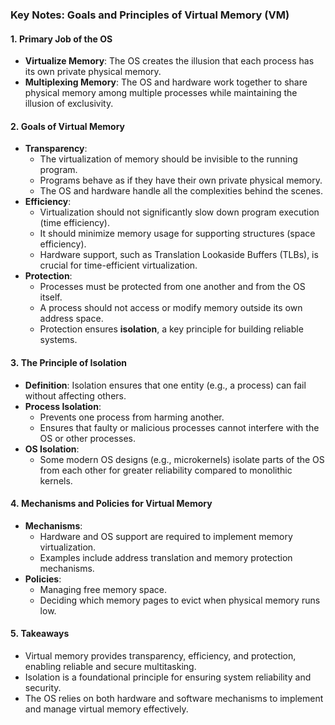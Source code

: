 ### Key Notes: Goals and Principles of Virtual Memory (VM)

#### 1. **Primary Job of the OS**

- **Virtualize Memory**: The OS creates the illusion that each process has its own private physical memory.
- **Multiplexing Memory**: The OS and hardware work together to share physical memory among multiple processes while maintaining the illusion of exclusivity.

#### 2. **Goals of Virtual Memory**

- **Transparency**:
    - The virtualization of memory should be invisible to the running program.
    - Programs behave as if they have their own private physical memory.
    - The OS and hardware handle all the complexities behind the scenes.
- **Efficiency**:
    - Virtualization should not significantly slow down program execution (time efficiency).
    - It should minimize memory usage for supporting structures (space efficiency).
    - Hardware support, such as Translation Lookaside Buffers (TLBs), is crucial for time-efficient virtualization.
- **Protection**:
    - Processes must be protected from one another and from the OS itself.
    - A process should not access or modify memory outside its own address space.
    - Protection ensures **isolation**, a key principle for building reliable systems.

#### 3. **The Principle of Isolation**

- **Definition**: Isolation ensures that one entity (e.g., a process) can fail without affecting others.
- **Process Isolation**:
    - Prevents one process from harming another.
    - Ensures that faulty or malicious processes cannot interfere with the OS or other processes.
- **OS Isolation**:
    - Some modern OS designs (e.g., microkernels) isolate parts of the OS from each other for greater reliability compared to monolithic kernels.

#### 4. **Mechanisms and Policies for Virtual Memory**

- **Mechanisms**:
    - Hardware and OS support are required to implement memory virtualization.
    - Examples include address translation and memory protection mechanisms.
- **Policies**:
    - Managing free memory space.
    - Deciding which memory pages to evict when physical memory runs low.

#### 5. **Takeaways**

- Virtual memory provides transparency, efficiency, and protection, enabling reliable and secure multitasking.
- Isolation is a foundational principle for ensuring system reliability and security.
- The OS relies on both hardware and software mechanisms to implement and manage virtual memory effectively.

